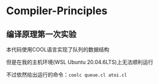 # Compiler-Principles
## 编译原理第一次实验
本代码使用COOL语言实现了队列的数据结构

但是在我的主机环境(WSL Ubuntu 20.04.6LTS)上无法顺利运行

不过依然给出运行的命令：`coolc queue.cl atoi.cl`
